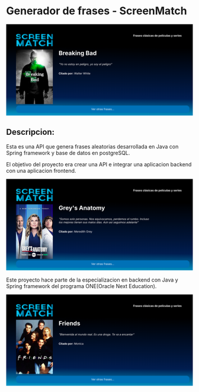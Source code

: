 # Generador de frases - ScreenMatch

![imagen](./Imagenes/imagen3.png)

## Descripcion:
Esta es una API que genera frases aleatorias desarrollada en Java
con Spring framework y base de datos en postgreSQL.

El objetivo del proyecto era crear una API e integrar una 
aplicacion backend con una aplicacion frontend.

![imagen](./Imagenes/imagen1.png)

Este proyecto hace parte de la especializacion en 
backend con Java y Spring framework del programa ONE(Oracle Next Education).

![imagen](./Imagenes/imagen2.png)